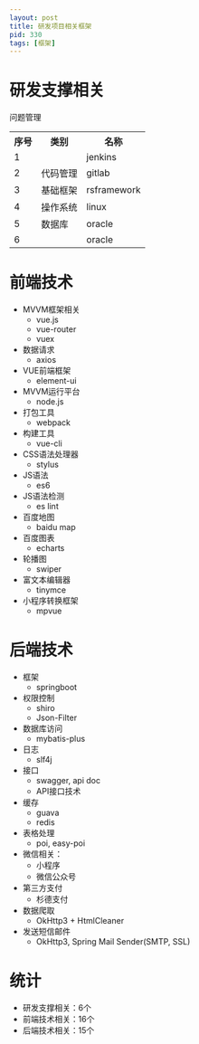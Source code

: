 ```yaml
---
layout: post
title: 研发项目相关框架
pid: 330
tags: [框架]
---
```


# 研发支撑相关

<table>
<tr><th>序号</th><th>类别</th><th>名称</th></tr>
<tr><td>1</td><td></td>问题管理<td>jenkins</td></tr>
<tr><td>2</td><td>代码管理</td><td>gitlab</td></tr>
<tr><td>3</td><td>基础框架</td><td>rsframework</td></tr>
<tr><td>4</td><td>操作系统</td><td>linux</td></tr>
<tr><td>5</td><td>数据库</td><td>oracle</td></tr>
<tr><td>6</td><td></td><td>oracle</td></tr>
</table>

# 前端技术
+ MVVM框架相关
  + vue.js
  + vue-router
  + vuex
+ 数据请求
  + axios
+ VUE前端框架
  + element-ui
+ MVVM运行平台
  + node.js
+ 打包工具
  + webpack
+ 构建工具
  + vue-cli
+ CSS语法处理器
  + stylus
+ JS语法
  + es6
+ JS语法检测
  + es lint
+ 百度地图
  + baidu map
+ 百度图表
  + echarts
+ 轮播图
  + swiper
+ 富文本编辑器
  + tinymce
+ 小程序转换框架
  + mpvue

# 后端技术
+ 框架
  + springboot
+ 权限控制
  + shiro
  + Json-Filter
+ 数据库访问
  + mybatis-plus
+ 日志
  + slf4j
+ 接口
  + swagger, api doc
  + API接口技术
+ 缓存
  + guava
  + redis
+ 表格处理
  + poi, easy-poi
+ 微信相关：
  + 小程序
  + 微信公众号
+ 第三方支付
  + 杉德支付
+ 数据爬取
  + OkHttp3 + HtmlCleaner
+ 发送短信邮件
  + OkHttp3, Spring Mail Sender(SMTP, SSL)

# 统计

+ 研发支撑相关：6个
+ 前端技术相关：16个
+ 后端技术相关：15个
